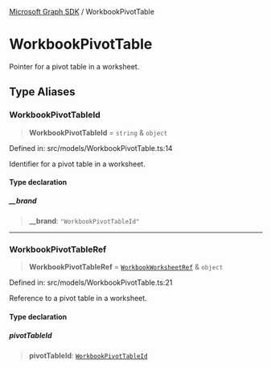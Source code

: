 [Microsoft Graph SDK](README.md) / WorkbookPivotTable

# WorkbookPivotTable

Pointer for a pivot table in a worksheet.

## Type Aliases

### WorkbookPivotTableId

> **WorkbookPivotTableId** = `string` & `object`

Defined in: src/models/WorkbookPivotTable.ts:14

Identifier for a pivot table in a worksheet.

#### Type declaration

##### \_\_brand

> **\_\_brand**: `"WorkbookPivotTableId"`

***

### WorkbookPivotTableRef

> **WorkbookPivotTableRef** = [`WorkbookWorksheetRef`](WorkbookWorksheet-1.md#workbookworksheetref) & `object`

Defined in: src/models/WorkbookPivotTable.ts:21

Reference to a pivot table in a worksheet.

#### Type declaration

##### pivotTableId

> **pivotTableId**: [`WorkbookPivotTableId`](#workbookpivottableid)
